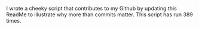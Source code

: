I wrote a cheeky script that contributes to my Github by updating this ReadMe to illustrate why more than commits matter. This script has run 389 times.